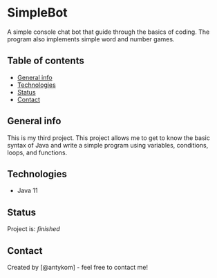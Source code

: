 # SimpleBot
A simple console chat bot that guide through the basics of coding. The program also implements simple word and number games.

## Table of contents
* [General info](#general-info)
* [Technologies](#technologies)
* [Status](#status)
* [Contact](#contact)

## General info
This is my third project. This project allows me to get to know the basic syntax of Java and write a simple program using variables, conditions, loops, and functions.
## Technologies
* Java 11

## Status
Project is:  _finished_

## Contact
Created by [@antykom] - feel free to contact me! 
